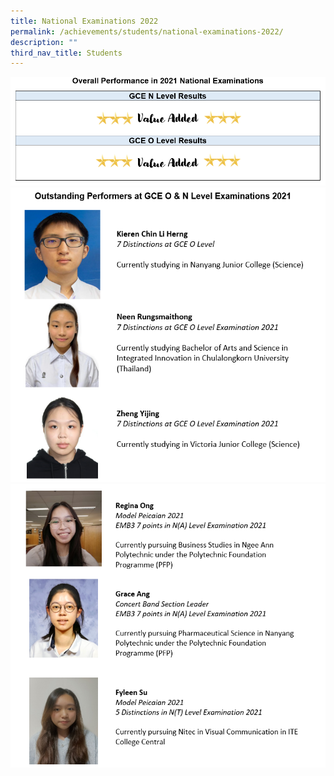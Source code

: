 ```yaml
---
title: National Examinations 2022
permalink: /achievements/students/national-examinations-2022/
description: ""
third_nav_title: Students
---
```

<img src="/images/ne1.png">
<img src="/images/ne2.png">
<img src="/images/ne3.png">